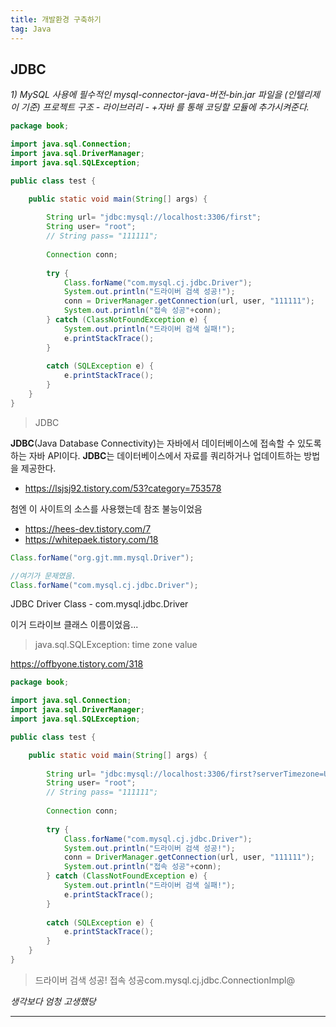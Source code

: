 ```yaml
---
title: 개발환경 구축하기
tag: Java
---
```




## JDBC 

_1) MySQL 사용에 필수적인 mysql-connector-java-버전-bin.jar 파일을 (인텔리제이 기준) 프로젝트 구조 - 라이브러리 - +자바 를 통해 코딩할 모듈에 추가시켜준다._ 

```java
package book;

import java.sql.Connection;
import java.sql.DriverManager;
import java.sql.SQLException;

public class test {

	public static void main(String[] args) {
		
		String url= "jdbc:mysql://localhost:3306/first";
		String user= "root";
		// String pass= "111111";
		
		Connection conn;
		
		try {
			Class.forName("com.mysql.cj.jdbc.Driver");
			System.out.println("드라이버 검색 성공!");
			conn = DriverManager.getConnection(url, user, "111111");
			System.out.println("접속 성공"+conn);
		} catch (ClassNotFoundException e) {
			System.out.println("드라이버 검색 실패!");
			e.printStackTrace();
		}
		
		catch (SQLException e) {
			e.printStackTrace();
		}
	}
}
```

> JDBC

**JDBC**(Java Database Connectivity)는 자바에서 데이터베이스에 접속할 수 있도록 하는 자바 API이다. **JDBC**는 데이터베이스에서 자료를 쿼리하거나 업데이트하는 방법을 제공한다.

+ https://lsjsj92.tistory.com/53?category=753578

첨엔 이 사이트의 소스를 사용했는데 참조 불능이었음

+ https://hees-dev.tistory.com/7
+ https://whitepaek.tistory.com/18

```java
Class.forName("org.gjt.mm.mysql.Driver");

//여기가 문제였음.
Class.forName("com.mysql.cj.jdbc.Driver");
```

JDBC Driver Class - com.mysql.jdbc.Driver

이거 드라이브 클래스 이름이었음...

> java.sql.SQLException: time zone value

https://offbyone.tistory.com/318

```java
package book;

import java.sql.Connection;
import java.sql.DriverManager;
import java.sql.SQLException;

public class test {

	public static void main(String[] args) {
		
		String url= "jdbc:mysql://localhost:3306/first?serverTimezone=UTC";
		String user= "root";
		// String pass= "111111";
		
		Connection conn;
		
		try {
			Class.forName("com.mysql.cj.jdbc.Driver");
			System.out.println("드라이버 검색 성공!");
			conn = DriverManager.getConnection(url, user, "111111");
			System.out.println("접속 성공"+conn);
		} catch (ClassNotFoundException e) {
			System.out.println("드라이버 검색 실패!");
			e.printStackTrace();
		}
		
		catch (SQLException e) {
			e.printStackTrace();
		}
	}
}
```

>드라이버 검색 성공!
>접속 성공com.mysql.cj.jdbc.ConnectionImpl@

_생각보다 엄청 고생했당_

---

